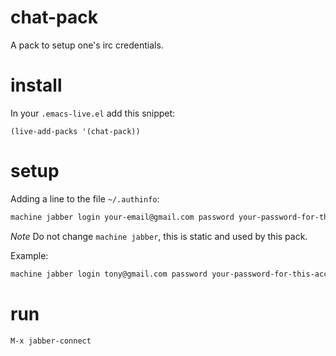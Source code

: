 chat-pack
=========

A pack to setup one's irc credentials.

# install

In your `.emacs-live.el` add this snippet:
```elisp
(live-add-packs '(chat-pack))
```

# setup

Adding a line to the file `~/.authinfo`:

```txt
machine jabber login your-email@gmail.com password your-password-for-this-account
```

*Note* Do not change `machine jabber`, this is static and used by this pack.

Example:
```txt
machine jabber login tony@gmail.com password your-password-for-this-account
```

# run

`M-x jabber-connect`
